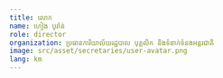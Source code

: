 ```yaml
---
title: លោក
name: ហៀង បូរ៉ាន់
role: director
organization: ប្រធានការិយាល័យរដ្ឋបាល បុគ្គលិក និងទំនាក់ទំនងអន្តរជាតិ
image: src/asset/secretaries/user-avatar.png
lang: km
---
```

